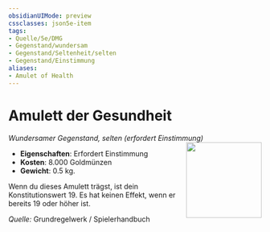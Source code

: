 ```yaml
---
obsidianUIMode: preview
cssclasses: json5e-item
tags:
- Quelle/5e/DMG
- Gegenstand/wundersam
- Gegenstand/Seltenheit/selten
- Gegenstand/Einstimmung
aliases:
- Amulet of Health
---
```

# Amulett der Gesundheit
*Wundersamer Gegenstand, selten (erfordert Einstimmung)*  
<img src="Gegenstände/Amulett-der-Gesundheit.webp" align="right" width="150">

- **Eigenschaften**: Erfordert Einstimmung
- **Kosten**: 8.000 Goldmünzen
- **Gewicht**: 0.5 kg.

Wenn du dieses Amulett trägst, ist dein Konstitutionswert 19. Es hat keinen Effekt, wenn er bereits 19 oder höher ist.

*Quelle:* Grundregelwerk / Spielerhandbuch